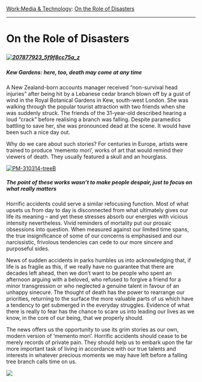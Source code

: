 [Work:](https://www.theschooloflife.com/thebookoflife/category/work/)[Media & Technology](https://www.theschooloflife.com/thebookoflife/category/work/media-and-technology/): [On the Role of Disasters](https://www.theschooloflife.com/thebookoflife/on-the-role-of-disasters/)

* * *

# On the Role of Disasters

##### 

##### [![207877923_5f9f8cc75a_z](https://www.theschooloflife.com/thebookoflife/wp-content/uploads/2014/11/207877923_5f9f8cc75a_z.jpg)](http://www.thebookoflife.org/wp-content/uploads/2014/11/207877923_5f9f8cc75a_z.jpg)

##### Kew Gardens: here, too, death may come at any time

A New Zealand-born accounts manager received “non-survival head injuries” after being hit by a Lebanese cedar branch blown off by a gust of wind in the Royal Botanical Gardens in Kew, south-west London. She was walking through the popular tourist attraction with two friends when she was suddenly struck. The friends of the 31-year-old described hearing a loud “crack” before realising a branch was falling. Despite paramedics battling to save her, she was pronounced dead at the scene. It would have been such a nice day out.

Why do we care about such stories? For centuries in Europe, artists were trained to produce ‘memento mori’, works of art that would remind their viewers of death. They usually featured a skull and an hourglass.

[![PM-310314-treeB](https://www.theschooloflife.com/thebookoflife/wp-content/uploads/2014/11/PM-310314-treeB1.jpg)](http://www.thebookoflife.org/wp-content/uploads/2014/11/PM-310314-treeB1.jpg)

##### The point of these works wasn’t to make people despair, just to focus on what really matters

Horrific accidents could serve a similar refocusing function. Most of what upsets us from day to day is disconnected from what ultimately gives our life its meaning – and yet these stresses absorb our energies with vicious intensity nevertheless. Vivid reminders of mortality put our prosaic obsessions into question. When measured against our limited time spans, the true insignificance of some of our concerns is emphasised and our narcissistic, frivolous tendencies can cede to our more sincere and purposeful sides.

News of sudden accidents in parks humbles us into acknowledging that, if life is as fragile as this, if we really have no guarantee that there are decades left ahead, then we don’t want to be people who spent an afternoon arguing with a beloved, who refused to forgive a friend for a minor transgression or who neglected a genuine talent in favour of an unhappy sinecure. The thought of death has the power to rearrange our priorities, returning to the surface the more valuable parts of us which have a tendency to get submerged in the everyday struggles. Evidence of what there is really to fear has the chance to scare us into leading our lives as we know, in the core of our being, that we properly should.

The news offers us the opportunity to use its grim stories as our own, modern version of ‘memento mori’. Horrific accidents should cease to be merely records of private pain. They should help us to embark upon the far more important task of living in accordance with our true talents and interests in whatever precious moments we may have left before a falling tree branch calls time on us.

[![](https://img.youtube.com/vi/9hru-MCygDQ/0.jpg)](//www.youtube.com/embed/9hru-MCygDQ '')
